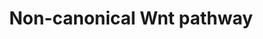 ---
annotations:
- id: PW:0000597
  parent: signaling pathway
  type: Pathway Ontology
  value: Wnt signaling, non-canonical pathway
authors:
- SFGKrens
- Khanspers
- MaintBot
- Ddigles
- AlexanderPico
- Egonw
- DeSl
- Eweitz
citedin: ''
communities: []
description: ''
last-edited: 2023-12-03
ndex: null
organisms:
- Danio rerio
redirect_from:
- /index.php/Pathway:WP215
- /instance/WP215
- /instance/WP215_r127751
revision: r127751
schema-jsonld:
- '@context': https://schema.org/
  '@id': https://wikipathways.github.io/pathways/WP215.html
  '@type': Dataset
  creator:
    '@type': Organization
    name: WikiPathways
  description: ''
  keywords:
  - APC
  - Ca2+
  - E12 / tcf3
  - ERK1 / MAPK3
  - ERK2 / MAPK1
  - GBP
  - LRP5
  - NLK
  - RhoAa
  - RhoAb
  - RhoAd
  - Sp5l
  - Tak1
  - Yes1
  - abi1a
  - actr2a
  - actr2b
  - actr3
  - axin1
  - axin2
  - bmp2b
  - bmp4
  - boz
  - c-jun
  - c-myc
  - camk1g
  - camk2d
  - cap1
  - capga
  - capgb
  - catenin-beta 1
  - catenin-beta 2
  - cdc42
  - cdc42l
  - cdc42l2
  - cdx4
  - celsr1a
  - celsr1b
  - cfl1
  - cfl2
  - chd
  - cki
  - csk
  - cyclin D1
  - daam1
  - dact2 / drapper
  - dharma/boz
  - dia1
  - dvl2
  - dvl3
  - ephin B1
  - erm
  - eve1
  - evla
  - evlb
  - fgf3
  - fgf8
  - flh
  - frzb
  - fyna
  - fz12
  - fzd10
  - fzd2
  - fzd3
  - fzd4
  - fzd7a
  - fzd7b
  - fzd8a
  - fzd8c
  - fzd9
  - gata2
  - gelsolin
  - groucho1
  - groucho2
  - groucho3
  - gsc
  - gsk3b
  - has2
  - icat
  - knypek
  - lef
  - lim1
  - limk1
  - limk2
  - mapk10
  - mapk8b
  - mapk9
  - mitfa
  - mkp3
  - nap1l1
  - ntl
  - oep
  - otx1
  - otx2
  - pak1
  - pea
  - pfn2
  - pfn2l
  - prickle1
  - prickle1a
  - prickle2
  - prkcbb
  - ptpn11a
  - quo
  - rac1a
  - rac1b
  - rac1l
  - rac2
  - rac3
  - rfzd8b
  - rhoac
  - rhoca
  - rock1
  - rock2a
  - rock2b
  - sfzd1
  - sfzd5
  - smo
  - sp5a
  - spry2
  - spry4
  - sqt
  - src
  - stat3
  - tbx16 / spt
  - tbx6
  - tcf3 / tcf7l1a
  - tcf3b / tcf7l1b
  - tcf4
  - tcl
  - tmsb4x
  - vangl1
  - vangl2
  - ved
  - vent
  - vox
  - wif1
  - wnt1
  - wnt10a
  - wnt10b
  - wnt11
  - wnt11r
  - wnt16
  - wnt2
  - wnt2b
  - wnt3l
  - wnt4a
  - wnt4b
  - wnt5a
  - wnt5b
  - wnt7
  - wnt7a
  - wnt8a
  - wnt8b
  license: CC0
  name: Non-canonical Wnt pathway
seo: CreativeWork
title: Non-canonical Wnt pathway
wpid: WP215
---